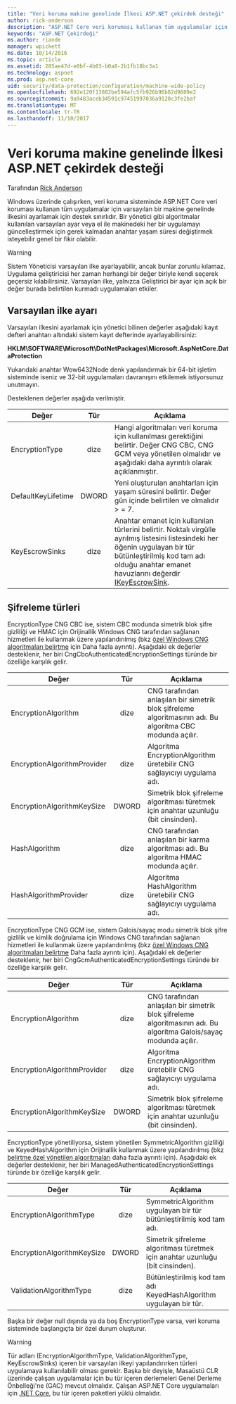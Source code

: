```yaml
---
title: "Veri koruma makine genelinde İlkesi ASP.NET çekirdek desteği"
author: rick-anderson
description: "ASP.NET Core veri koruması kullanan tüm uygulamalar için varsayılan bir makine genelinde ilkesini ayarlamak için desteği hakkında bilgi edinin."
keywords: "ASP.NET Çekirdeği"
ms.author: riande
manager: wpickett
ms.date: 10/14/2016
ms.topic: article
ms.assetid: 285ae47d-e0bf-4b03-b0a8-2b1fb18bc3a1
ms.technology: aspnet
ms.prod: asp.net-core
uid: security/data-protection/configuration/machine-wide-policy
ms.openlocfilehash: 692e120f13882be594afc5fb926b96b82d9609e2
ms.sourcegitcommit: 9a9483aceb34591c97451997036a9120c3fe2baf
ms.translationtype: MT
ms.contentlocale: tr-TR
ms.lasthandoff: 11/10/2017
---
```

# <a name="data-protection-machine-wide-policy-support-in-aspnet-core"></a>Veri koruma makine genelinde İlkesi ASP.NET çekirdek desteği

Tarafından [Rick Anderson](https://twitter.com/RickAndMSFT)

Windows üzerinde çalışırken, veri koruma sisteminde ASP.NET Core veri koruması kullanan tüm uygulamalar için varsayılan bir makine genelinde ilkesini ayarlamak için destek sınırlıdır. Bir yönetici gibi algoritmalar kullanılan varsayılan ayar veya el ile makinedeki her bir uygulamayı güncelleştirmek için gerek kalmadan anahtar yaşam süresi değiştirmek isteyebilir genel bir fikir olabilir.

> [!WARNING]
> Sistem Yöneticisi varsayılan ilke ayarlayabilir, ancak bunlar zorunlu kılamaz. Uygulama geliştiricisi her zaman herhangi bir değer biriyle kendi seçerek geçersiz kılabilirsiniz. Varsayılan ilke, yalnızca Geliştirici bir ayar için açık bir değer burada belirtilen kurmadı uygulamaları etkiler.

## <a name="setting-default-policy"></a>Varsayılan ilke ayarı

Varsayılan ilkesini ayarlamak için yönetici bilinen değerler aşağıdaki kayıt defteri anahtarı altındaki sistem kayıt defterinde ayarlayabilirsiniz:

**HKLM\SOFTWARE\Microsoft\DotNetPackages\Microsoft.AspNetCore.DataProtection**

Yukarıdaki anahtar Wow6432Node denk yapılandırmak bir 64-bit işletim sisteminde iseniz ve 32-bit uygulamaları davranışını etkilemek istiyorsunuz unutmayın.

Desteklenen değerler aşağıda verilmiştir.

| Değer              | Tür   | Açıklama |
| ------------------ | :----: | ----------- |
| EncryptionType     | dize | Hangi algoritmaları veri koruma için kullanılması gerektiğini belirtir. Değer CNG CBC, CNG GCM veya yönetilen olmalıdır ve aşağıdaki daha ayrıntılı olarak açıklanmıştır. |
| DefaultKeyLifetime | DWORD  | Yeni oluşturulan anahtarları için yaşam süresini belirtir. Değer gün içinde belirtilen ve olmalıdır > = 7. |
| KeyEscrowSinks     | dize | Anahtar emanet için kullanılan türlerini belirtir. Noktalı virgülle ayrılmış listesini listesindeki her öğenin uygulayan bir tür bütünleştirilmiş kod tam adı olduğu anahtar emanet havuzlarını değerdir [IKeyEscrowSink](/dotnet/api/microsoft.aspnetcore.dataprotection.keymanagement.ikeyescrowsink). |

## <a name="encryption-types"></a>Şifreleme türleri

EncryptionType CNG CBC ise, sistem CBC modunda simetrik blok şifre gizliliği ve HMAC için Orijinallik Windows CNG tarafından sağlanan hizmetleri ile kullanmak üzere yapılandırılmış (bkz [özel Windows CNG algoritmaları belirtme](xref:security/data-protection/configuration/overview#specifying-custom-windows-cng-algorithms) için Daha fazla ayrıntı). Aşağıdaki ek değerler desteklenir, her biri CngCbcAuthenticatedEncryptionSettings türünde bir özelliğe karşılık gelir.

| Değer                       | Tür   | Açıklama |
| --------------------------- | :----: | ----------- |
| EncryptionAlgorithm         | dize | CNG tarafından anlaşılan bir simetrik blok şifreleme algoritmasının adı. Bu algoritma CBC modunda açılır. |
| EncryptionAlgorithmProvider | dize | Algoritma EncryptionAlgorithm üretebilir CNG sağlayıcıyı uygulama adı. |
| EncryptionAlgorithmKeySize  | DWORD  | Simetrik blok şifreleme algoritması türetmek için anahtar uzunluğu (bit cinsinden). |
| HashAlgorithm               | dize | CNG tarafından anlaşılan bir karma algoritması adı. Bu algoritma HMAC modunda açılır. |
| HashAlgorithmProvider       | dize | Algoritma HashAlgorithm üretebilir CNG sağlayıcıyı uygulama adı. |

EncryptionType CNG GCM ise, sistem Galois/sayaç modu simetrik blok şifre gizlilik ve kimlik doğrulama için Windows CNG tarafından sağlanan hizmetleri ile kullanmak üzere yapılandırılmış (bkz [özel Windows CNG algoritmaları belirtme](xref:security/data-protection/configuration/overview#specifying-custom-windows-cng-algorithms) Daha fazla ayrıntı için). Aşağıdaki ek değerler desteklenir, her biri CngGcmAuthenticatedEncryptionSettings türünde bir özelliğe karşılık gelir.

| Değer                       | Tür   | Açıklama |
| --------------------------- | :----: | ----------- |
| EncryptionAlgorithm         | dize | CNG tarafından anlaşılan bir simetrik blok şifreleme algoritmasının adı. Bu algoritma Galois/sayaç modunda açılır. |
| EncryptionAlgorithmProvider | dize | Algoritma EncryptionAlgorithm üretebilir CNG sağlayıcıyı uygulama adı. |
| EncryptionAlgorithmKeySize  | DWORD  | Simetrik blok şifreleme algoritması türetmek için anahtar uzunluğu (bit cinsinden). |

EncryptionType yönetiliyorsa, sistem yönetilen SymmetricAlgorithm gizliliği ve KeyedHashAlgorithm için Orijinallik kullanmak üzere yapılandırılmış (bkz [belirtme özel yönetilen algoritmaları](xref:security/data-protection/configuration/overview#specifying-custom-managed-algorithms) daha fazla ayrıntı için). Aşağıdaki ek değerler desteklenir, her biri ManagedAuthenticatedEncryptionSettings türünde bir özelliğe karşılık gelir.

| Değer                      | Tür   | Açıklama |
| -------------------------- | :----: | ----------- |
| EncryptionAlgorithmType    | dize | SymmetricAlgorithm uygulayan bir tür bütünleştirilmiş kod tam adı. |
| EncryptionAlgorithmKeySize | DWORD  | Simetrik şifreleme algoritması türetmek için anahtar uzunluğu (bit cinsinden). |
| ValidationAlgorithmType    | dize | Bütünleştirilmiş kod tam adı KeyedHashAlgorithm uygulayan bir tür. |

Başka bir değer null dışında ya da boş EncryptionType varsa, veri koruma sisteminde başlangıçta bir özel durum oluşturur.

> [!WARNING]
> Tür adları (EncryptionAlgorithmType, ValidationAlgorithmType, KeyEscrowSinks) içeren bir varsayılan ilkeyi yapılandırırken türleri uygulamaya kullanılabilir olması gerekir. Başka bir deyişle, Masaüstü CLR üzerinde çalışan uygulamalar için bu tür içeren derlemeleri Genel Derleme Önbelleği'ne (GAC) mevcut olmalıdır. Çalışan ASP.NET Core uygulamaları için [.NET Core](https://www.microsoft.com/net/core), bu tür içeren paketleri yüklü olmalıdır.
